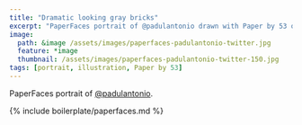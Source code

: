 ```yaml
---
title: "Dramatic looking gray bricks"
excerpt: "PaperFaces portrait of @padulantonio drawn with Paper by 53 on an iPad."
image: 
  path: &image /assets/images/paperfaces-padulantonio-twitter.jpg 
  feature: *image
  thumbnail: /assets/images/paperfaces-padulantonio-twitter-150.jpg
tags: [portrait, illustration, Paper by 53]
---
```


PaperFaces portrait of [@padulantonio](http://twitter.com/padulantonio).

{% include boilerplate/paperfaces.md %}
